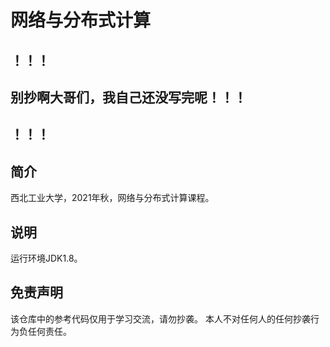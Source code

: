 # 网络与分布式计算

## ！！！
## 别抄啊大哥们，我自己还没写完呢！！！ 
## ！！！

## 简介

西北工业大学，2021年秋，网络与分布式计算课程。

## 说明
运行环境JDK1.8。

## 免责声明

该仓库中的参考代码仅用于学习交流，请勿抄袭。
本人不对任何人的任何抄袭行为负任何责任。
